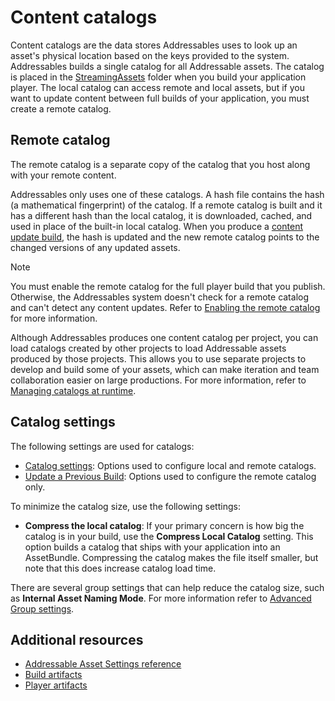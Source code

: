 # Content catalogs

Content catalogs are the data stores Addressables uses to look up an asset's physical location based on the keys provided to the system. Addressables builds a single catalog for all Addressable assets. The catalog is placed in the [StreamingAssets](xref:um-streaming-assets) folder when you build your application player. The local catalog can access remote and local assets, but if you want to update content between full builds of your application, you must create a remote catalog.

## Remote catalog

The remote catalog is a separate copy of the catalog that you host along with your remote content.

Addressables only uses one of these catalogs. A hash file contains the hash (a mathematical fingerprint) of the catalog. If a remote catalog is built and it has a different hash than the local catalog, it is downloaded, cached, and used in place of the built-in local catalog. When you produce a [content update build](ContentUpdateWorkflow.md), the hash is updated and the new remote catalog points to the changed versions of any updated assets.

> [!NOTE]
> You must enable the remote catalog for the full player build that you publish. Otherwise, the Addressables system doesn't check for a remote catalog and can't detect any content updates. Refer to [Enabling the remote catalog](remote-content-enable.md) for more information.

Although Addressables produces one content catalog per project, you can load catalogs created by other projects to load Addressable assets produced by those projects. This allows you to use separate projects to develop and build some of your assets, which can make iteration and team collaboration easier on large productions. For more information, refer to [Managing catalogs at runtime](LoadContentCatalogAsync.md).

## Catalog settings

The following settings are used for catalogs:

* [Catalog settings](AddressableAssetSettings.md#catalog): Options used to configure local and remote catalogs.
* [Update a Previous Build](AddressableAssetSettings.md#update-a-previous-build): Options used to configure the remote catalog only.

To minimize the catalog size, use the following settings:

* **Compress the local catalog**: If your primary concern is how big the catalog is in your build, use the **Compress Local Catalog** setting. This option builds a catalog that ships with your application into an AssetBundle. Compressing the catalog makes the file itself smaller, but note that this does increase catalog load time.

There are several group settings that can help reduce the catalog size, such as __Internal Asset Naming Mode__. For more information refer to [Advanced Group settings](ContentPackingAndLoadingSchema.md#advanced-options).

## Additional resources

* [Addressable Asset Settings reference](AddressableAssetSettings.md)
* [Build artifacts](BuildArtifacts.md)
* [Player artifacts](build-artifacts-included.md)